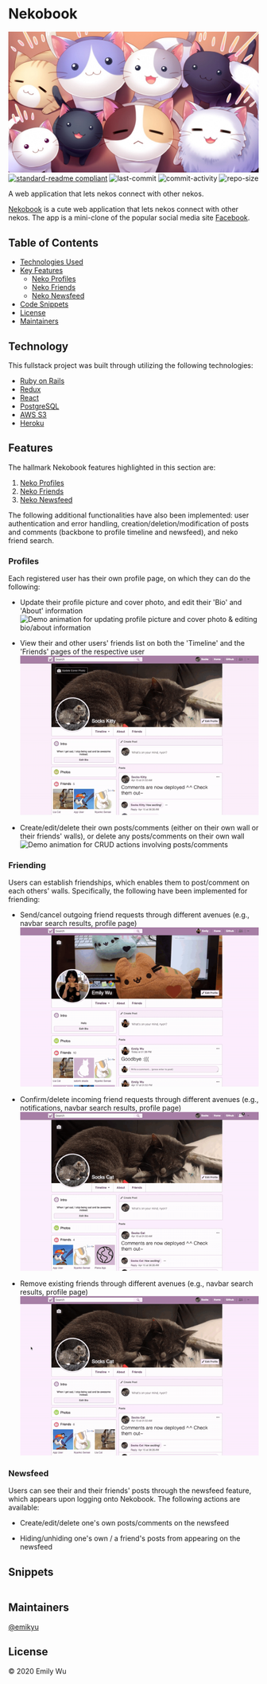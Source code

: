 # Nekobook

[![banner](read_me/anime_cats.jpg)](https://nekobook.herokuapp.com/)
[![standard-readme compliant](https://img.shields.io/badge/standard--readme-OK-green.svg)](https://github.com/RichardLitt/standard-readme)
![last-commit](https://img.shields.io/github/last-commit/emikyu/nekobook)
![commit-activity](https://img.shields.io/github/commit-activity/m/emikyu/nekobook)
![repo-size](https://img.shields.io/github/repo-size/emikyu/nekobook)

A web application that lets nekos connect with other nekos.

[Nekobook](https://nekobook.herokuapp.com) is a cute web application that lets nekos connect with other nekos. The app is a mini-clone of the popular social media site [Facebook](https://facebook.com).

## Table of Contents

- [Technologies Used](#technology)
- [Key Features](#features)
    - [Neko Profiles](#profiles)
    - [Neko Friends](#friending)
    - [Neko Newsfeed](#newsfeed)
- [Code Snippets](#snippets)
- [License](#license)
- [Maintainers](#maintainers)

## Technology

This fullstack project was built through utilizing the following technologies:
* [Ruby on Rails](https://api.rubyonrails.org/)
* [Redux](https://redux.js.org/api/api-reference)
* [React](https://reactjs.org/docs/getting-started.html)
* [PostgreSQL](https://www.postgresql.org/)
* [AWS S3](https://docs.aws.amazon.com/s3/index.html)
* [Heroku](https://devcenter.heroku.com/categories/reference)

## Features

The hallmark Nekobook features highlighted in this section are:
1. [Neko Profiles](#profiles)
2. [Neko Friends](#friending)
3. [Neko Newsfeed](#newsfeed)

The following additional functionalities have also been implemented: user authentication and error handling, creation/deletion/modification of posts and comments (backbone to profile timeline and newsfeed), and neko friend search.

### Profiles
Each registered user has their own profile page, on which they can do the following:
- Update their profile picture and cover photo, and edit their 'Bio' and 'About' information
![Demo animation for updating profile picture and cover photo & editing bio/about information](read_me/edit_profile.gif)

- View their and other users' friends list on both the 'Timeline' and the 'Friends' pages of the respective user
![Demo animation for viewing friends on 'Timeline' and 'Friends' pages](read_me/view_friends.gif)

- Create/edit/delete their own posts/comments (either on their own wall or their friends' walls), or delete any posts/comments on their own wall
![Demo animation for CRUD actions involving posts/comments](read_me/posts_comments.gif)


### Friending
Users can establish friendships, which enables them to post/comment on each others' walls. Specifically, the following have been implemented for friending:
- Send/cancel outgoing friend requests through different avenues (e.g., navbar search results, profile page)
![Demo animation for sending/cancelling outgoing friend requests](read_me/outgoing_requests.gif)

- Confirm/delete incoming friend requests through different avenues (e.g., notifications, navbar search results, profile page)
![Demo animation for confirming/deleting incoming friend requests](read_me/incoming_requests.gif)

- Remove existing friends through different avenues (e.g., navbar search results, profile page)
![Demo animation for unfriending an existing friendship](read_me/unfriend.gif)


### Newsfeed
Users can see their and their friends' posts through the newsfeed feature, which appears upon logging onto Nekobook. The following actions are available:
- Create/edit/delete one's own posts/comments on the newsfeed


- Hiding/unhiding one's own / a friend's posts from appearing on the newsfeed

## Snippets

```
```

## Maintainers

[@emikyu](https://github.com/emikyu)


## License

© 2020 Emily Wu
